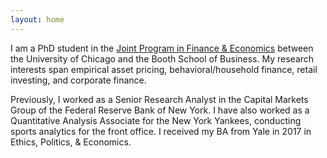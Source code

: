 ```yaml
---
layout: home
---
```


I am a PhD student in the <a href = "http://financialeconomics.uchicago.edu">Joint Program in Finance & Economics</a> between the University of Chicago and the Booth School of Business. My research interests span empirical asset pricing, behavioral/household finance, retail investing, and corporate finance.


Previously, I worked as a Senior Research Analyst in the Capital Markets Group of the Federal Reserve Bank of New York. I have also worked as a Quantitative Analysis Associate for the New York Yankees, conducting sports analytics for the front office. I received my BA from Yale in 2017 in Ethics, Politics, & Economics.

